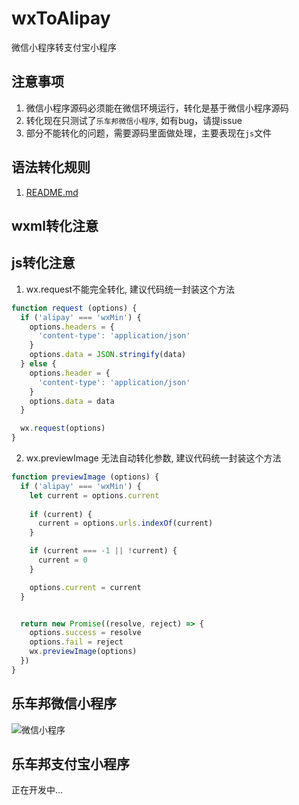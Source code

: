 # wxToAlipay
微信小程序转支付宝小程序

## 注意事项
1. 微信小程序源码必须能在微信环境运行，转化是基于微信小程序源码
1. 转化现在只测试了``乐车邦微信小程序``, 如有bug，请提issue
1. 部分不能转化的问题，需要源码里面做处理，主要表现在``js``文件

## 语法转化规则
1. [README.md](https://github.com/douzi8/wxToAlipay/blob/master/test/README.md)

## wxml转化注意

## js转化注意
1. wx.request不能完全转化, 建议代码统一封装这个方法
```JavaScript
function request (options) {
  if ('alipay' === 'wxMin') {
    options.headers = {
      'content-type': 'application/json'
    }
    options.data = JSON.stringify(data)
  } else {
    options.header = {
      'content-type': 'application/json'
    }
    options.data = data
  }

  wx.request(options)
}
```
2. wx.previewImage 无法自动转化参数, 建议代码统一封装这个方法
```JavaScript
function previewImage (options) {
  if ('alipay' === 'wxMin') {
    let current = options.current
    
    if (current) {
      current = options.urls.indexOf(current)
    }

    if (current === -1 || !current) {
      current = 0
    }

    options.current = current
  }


  return new Promise((resolve, reject) => {
    options.success = resolve
    options.fail = reject
    wx.previewImage(options)
  })
}
```


## 乐车邦微信小程序
![微信小程序](https://raw.githubusercontent.com/douzi8/wxToAlipay/master/demo/lechebang.wx.jpg)


## 乐车邦支付宝小程序
正在开发中...